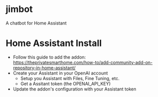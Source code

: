 # jimbot
A chatbot for Home Assistant

# Home Assistant Install
- Follow this guide to add the addon: https://theprivatesmarthome.com/how-to/add-community-add-on-repository-in-home-assistant/
- Create your Assistant in your OpenAI account
  - Setup you Assistant with Files, Fine Tuning, etc.
  - Get a Assitant token (the OPENAI_API_KEY) 
- Update the addon's configuration with your Assistant token

